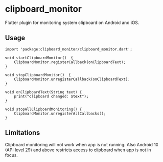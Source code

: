 # clipboard_monitor

Flutter plugin for monitoring system clipboard on Android and iOS.

## Usage
```
import 'package:clipboard_monitor/clipboard_monitor.dart';

void startClipboardMonitor()  {
    ClipboardMonitor.registerCallback(onClipboardText);
}

void stopClipboardMonitor()  {
    ClipboardMonitor.unregisterCallback(onClipboardText);
}

void onClipboardText(String text) {
    print("clipboard changed: $text");
}

void stopAllClipboardMonitoring() {
    ClipboardMonitor.unregisterAllCallbacks();
}

```

## Limitations

Clipboard monitoring will not work when app is not running.
Also Android 10 (API level 29) and above restricts access to clipboard when app is not in focus.

